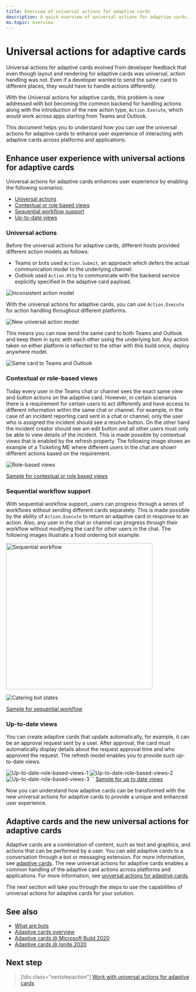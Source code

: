 ```yaml
---
title: Overview of universal actions for adaptive cards
description: A quick overview of universal actions for adaptive cards.
ms.topic: overview
---
```


# Universal actions for adaptive cards

Universal actions for adaptive cards evolved from developer feedback that even though layout and rendering for adaptive cards was universal, action handling was not. Even if a developer wanted to send the same card to different places, they would have to handle actions differently.

With the Universal actions for adaptive cards, this problem is now addressed with bot becoming the common backend for handling actions along with the introduction of the new action type, `Action.Execute`, which would work across apps starting from Teams and Outlook.

This document helps you to understand how you can use the universal actions for adaptive cards to enhance user experience of interacting with adaptive cards across platforms and applications.

## Enhance user experience with universal actions for adaptive cards

Universal actions for adaptive cards enhances user experience by enabling the following scenarios:

* [Universal actions](#universal-actions)
* [Contextual or role based views](#contextual-or-role-based-views)
* [Sequential workflow support](#sequential-workflow-support)
* [Up-to-date views](#up-to-date-views)

### Universal actions

Before the universal actions for adaptive cards, different hosts provided different action models as follows:

* Teams or bots used `Action.Submit`, an approach which defers the actual communication model to the underlying channel.
* Outlook used `Action.Http` to communicate with the backend service explicitly specified in the adaptive card payload.

![Inconsistent action model](~/assets/images/bots/inconsistent-action-model.png)

With the universal actions for adaptive cards, you can use `Action.Execute` for action handling throughout different platforms.

![New universal action model](~/assets/images/bots/Newuniversalactionmodel.png)

This means you can now send the same card to both Teams and Outlook and keep them in sync with each other using the underlying bot. Any action taken on either platform is reflected to the other with this build once, deploy anywhere model.

![Same card to Teams and Outlook](~/assets/images/bots/TeamsandOutlook.png)

### Contextual or role-based views

Today every user in the Teams chat or channel sees the exact same view and button actions on the adaptive card. However, in certain scenarios there is a requirement for certain users to act differently and have access to different information within the same chat or channel. For example, in the case of an incident reporting card sent in a chat or channel, only the user who is assigned the incident should see a resolve button. On the other hand the incident creator should see am edit button and all other users must only be able to view details of the incident. This is made possible by contextual views that is enabled by the refresh property. The following image shows an example of a Ticketing ME where different users in the chat are shown different actions based on the requirement.

![Role-based views](~/assets/images/bots/Rolebasedviews.png)

[Sample for contextual or role based views](~/Role-Based-Views.md)

### Sequential workflow support

With sequential workflow support, users can progress through a series of workflows without sending different cards separately. This is made possible by the ability of `Action.Execute` to return an adaptive card in response to an action. Also, any user in the chat or channel can progress through their workflow without modifying the card for other users in the chat. The following images illustrate a food ordering bot example:


<img src="~/assets/images/bots/sequentialWorkflow.gif" alt="Sequential workflow" width="400"/>

![Catering bot states](~/assets/images/bots/Cateringbotstates.png)

[Sample for sequential workflow](~/Sequential-Workflows.md)

### Up-to-date views

You can create adaptive cards that update automatically, for example, it can be an approval request sent by a user. After approval, the card must automatically display details about the request approval time and who approved the request. The refresh model enables you to provide such up-to-date views.

![Up-to-date-role-based-views-1](~/assets/images/bots/up-to-date-views-stage1.png)
![Up-to-date-role-based-views-2](~/assets/images/bots/up-to-date-views-stage2.png)
![Up-to-date-role-based-views-3](~/assets/images/bots/up-to-date-views-stage3.png)
``
[Sample for up to date views](~/Up-To-Date.md)

Now you can understand how adaptive cards can be transformed with the new universal actions for adaptive cards to provide a unique and enhanced user experience.

## Adaptive cards and the new universal actions for adaptive cards

Adaptive cards are a combination of content, such as text and graphics, and actions that can be performed by a user. You can add adaptive cards to a conversation through a bot or messaging extension. For more information, see [adaptive cards](http://adaptivecards.io/). The new universal actions for adaptive cards enables a common handling of the adaptive card actions across platforms and applications. For more information, see [universal actions for adaptive cards](https://docs.microsoft.com/adaptive-cards/authoring-cards/universal-action-model).

The next section will take you through the steps to use the capabilities of universal actions for adaptive cards for your solution.

## See also

* [What are bots](~/bots/what-are-bots.md)
* [Adaptive cards overview](~/task-modules-and-cards/what-are-cards.md)
* [Adaptive cards @ Microsoft Build 2020](https://youtu.be/hEBhwB72Qn4?t=1393)
* [Adaptive cards @ Ignite 2020](https://techcommunity.microsoft.com/t5/video-hub/elevate-user-experiences-with-teams-and-adaptive-cards/m-p/1689460)

## Next step

> [!div class="nextstepaction"]
> [Work with universal actions for adaptive cards](Work-with-universal-actions-for-adaptive-cards.md)
